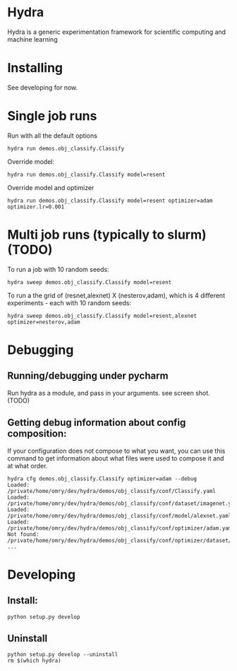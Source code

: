 # Hydra
Hydra is a generic experimentation framework for scientific computing and machine learning

# Installing
See developing for now.

# Single job runs
Run with all the default options
```
hydra run demos.obj_classify.Classify
```

Override model:
```
hydra run demos.obj_classify.Classify model=resent
```

Override model and optimizer
```
hydra run demos.obj_classify.Classify model=resent optimizer=adam optimizer.lr=0.001
```


# Multi job runs (typically to slurm) (TODO)

To run a job with 10 random seeds:
```
hydra sweep demos.obj_classify.Classify model=resent
```


To run a the grid of (resnet,alexnet) X (nesterov,adam), which is 4 different experiments - each with 10 random seeds:
```
hydra sweep demos.obj_classify.Classify model=resent,alexnet optimizer=nesterov,adam
```

# Debugging
## Running/debugging under pycharm
Run hydra as a module, and pass in your arguments. see screen shot. (TODO)

## Getting debug information about config composition:
If your configuration does not compose to what you want, you can use this command
to get information about what files were used to compose it and at what order.
```
hydra cfg demos.obj_classify.Classify optimizer=adam --debug
Loaded: /private/home/omry/dev/hydra/demos/obj_classify/conf/Classify.yaml
Loaded: /private/home/omry/dev/hydra/demos/obj_classify/conf/dataset/imagenet.yaml
Loaded: /private/home/omry/dev/hydra/demos/obj_classify/conf/model/alexnet.yaml
Loaded: /private/home/omry/dev/hydra/demos/obj_classify/conf/optimizer/adam.yaml
Not found: /private/home/omry/dev/hydra/demos/obj_classify/conf/optimizer/dataset/adam_imagenet.yaml
...
```

# Developing
## Install:
```
python setup.py develop
```

## Uninstall
```
python setup.py develop --uninstall
rm $(which hydra)
```